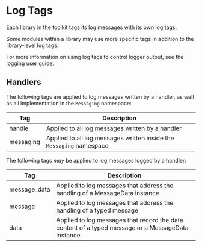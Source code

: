 # Log Tags

Each library in the toolkit tags its log messages with its own log tags.

Some modules within a library may use more specific tags in addition to the library-level log tags.

For more information on using log tags to control logger output, see the [logging user guide](./#control-by-log-tag).

## Handlers

The following tags are applied to log messages written by a handler, as well as all implementation in the `Messaging` namespace:

| Tag | Description |
| --- | --- |
| handle | Applied to all log messages written by a handler |
| messaging | Applied to all log messages written inside the `Messaging` namespace |

The following tags _may_ be applied to log messages logged by a handler:

| Tag | Description |
| --- | --- |
| message_data | Applied to log messages that address the handling of a MessageData instance |
| message | Applied to log messages that address the handling of a typed message |
| data | Applied to log messages that record the data content of a typed message or a MessageData instance |
